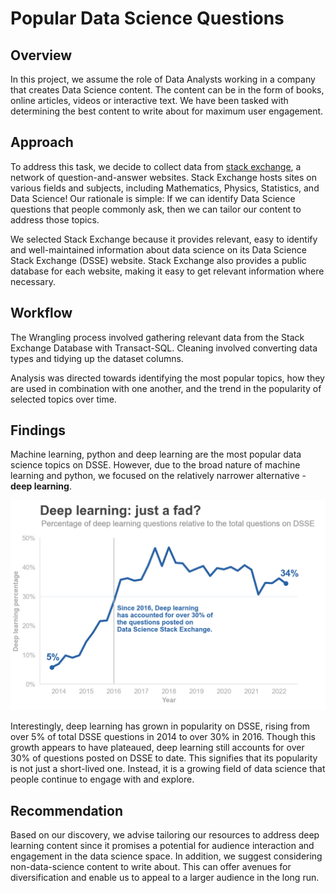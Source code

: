 # Popular Data Science Questions
## Overview
In this project, we assume the role of Data Analysts working in a company that creates Data Science content. The content can be in the form of books, online articles, videos or interactive text. We have been tasked with determining the best content to write about for maximum user engagement.

## Approach
To address this task, we decide to collect data from [stack exchange](https://en.wikipedia.org/wiki/Stack_Exchange), a network of question-and-answer websites. Stack Exchange hosts sites on various fields and subjects, including Mathematics, Physics, Statistics, and Data Science! Our rationale is simple: If we can identify Data Science questions that people commonly ask, then we can tailor our content to address those topics.

We selected Stack Exchange because it provides relevant, easy to identify and well-maintained information about data science on its Data Science Stack Exchange (DSSE) website. Stack Exchange also provides a public database for each website, making it easy to get relevant information where necessary.

## Workflow
The Wrangling process involved gathering relevant data from the Stack Exchange Database with Transact-SQL. Cleaning involved converting data types and tidying up the dataset columns.

Analysis was directed towards identifying the most popular topics, how they are used in combination with one another, and the trend in the popularity of selected topics over time.

## Findings
Machine learning, python and deep learning are the most popular data science topics on DSSE. However, due to the broad nature of machine learning and python, we focused on the relatively narrower alternative - **deep learning**.

<img src='./images/deep_learning_trend.png'/><br>

Interestingly, deep learning has grown in popularity on DSSE, rising from over 5% of total DSSE questions in 2014 to over 30% in 2016. Though this growth appears to have plateaued, deep learning still accounts for over 30% of questions posted on DSSE to date. This signifies that its popularity is not just a short-lived one. Instead, it is a growing field of data science that people continue to engage with and explore.

## Recommendation
Based on our discovery, we advise tailoring our resources to address deep learning content since it promises a potential for audience interaction and engagement in the data science space. In addition, we suggest considering non-data-science content to write about. This can offer avenues for diversification and enable us to appeal to a larger audience in the long run.








